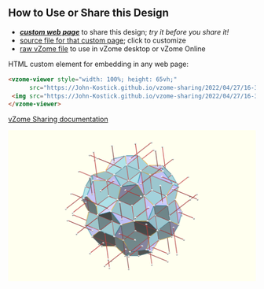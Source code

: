 
## How to Use or Share this Design

 - [***custom web page***][post] to share this design; *try it before you share it!*
 - [source file for that custom page][source]; click to customize
 - [raw vZome file][raw] to use in vZome desktop or vZome Online
 
 HTML custom element for embedding in any web page:
 ```html
<vzome-viewer style="width: 100%; height: 65vh;"
       src="https://John-Kostick.github.io/vzome-sharing/2022/04/27/16-33-32-6--axis-with-heartlines/6--axis-with-heartlines.vZome" >
  <img src="https://John-Kostick.github.io/vzome-sharing/2022/04/27/16-33-32-6--axis-with-heartlines/6--axis-with-heartlines.png" />
</vzome-viewer>
 ```

[vZome Sharing documentation](https://vzome.github.io/vzome/sharing.html#how-it-works)

![Image](<6--axis-with-heartlines.png>)


[post]: <https://John-Kostick.github.io/vzome-sharing/2022/04/27/6--axis-with-heartlines-16-33-32.html>
[source]: <https://github.com/John-Kostick/vzome-sharing/edit/main/_posts/2022-04-27-6--axis-with-heartlines-16-33-32.md>
[raw]: <https://raw.githubusercontent.com/John-Kostick/vzome-sharing/main/2022/04/27/16-33-32-6--axis-with-heartlines/6--axis-with-heartlines.vZome>